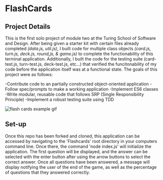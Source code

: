 # FlashCards 

## Project Details

This is the first solo project of module two at the Turing School of Software and Design.  After being given a starter kit with certain files already completed *(data.js, util.js)*, I built code for multiple class objects *(card.js, turn.js, deck.js, round,js, & game.js)* to complete the functionability of this terminal application.  Additionally, I built the code for the testing suite (card-test.js, turn-test.js, deck-test.js, etc...) that verified the funcitonability of my code before the application itself was at a functional state.   The goals of this project were as follows:

-Contribute code to an partially constructed object-oriented application
-Follow spec/prompts to make a working application
-Implement ES6 classes
-Write modular, reusable code that follows SRP (Single Responsibility Principle)
-Implement a robust testing suite using TDD


![flash cards example gif](https://media.giphy.com/media/ft5qmqoRYDX3cmk2Cu/source.gif)

## Set-up

Once this repo has been forked and cloned, this application can be accessed by navigating to the 'Flashcards' root directory in your computers command line.  Once there, the command 'node index.js' will initialize the application.  The first question will be displayed, and the answer can be selected with the enter button after using the arrow buttons to select the correct answer.  Once all questions have been answered, a message will display notifying the user of the end of the game, as well as the percentage of questions that they answered correctly. 
